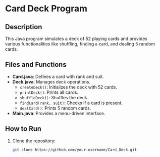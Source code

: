 # Card Deck Program

## Description
This Java program simulates a deck of 52 playing cards and provides various functionalities like shuffling, finding a card, and dealing 5 random cards.

## Files and Functions
- **Card.java**: Defines a card with rank and suit.
- **Deck.java**: Manages deck operations.
  - `createDeck()`: Initializes the deck with 52 cards.
  - `printDeck()`: Prints all cards.
  - `shuffleDeck()`: Shuffles the deck.
  - `findCard(rank, suit)`: Checks if a card is present.
  - `dealCard()`: Prints 5 random cards.
- **Main.java**: Provides a menu-driven interface.

## How to Run
1. Clone the repository:
   ```bash
   git clone https://github.com/your-username/Card_Deck.git
